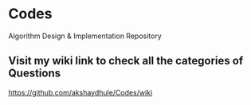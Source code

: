 # Codes
Algorithm Design & Implementation Repository

## Visit my wiki link to check all the categories of Questions
https://github.com/akshaydhule/Codes/wiki

